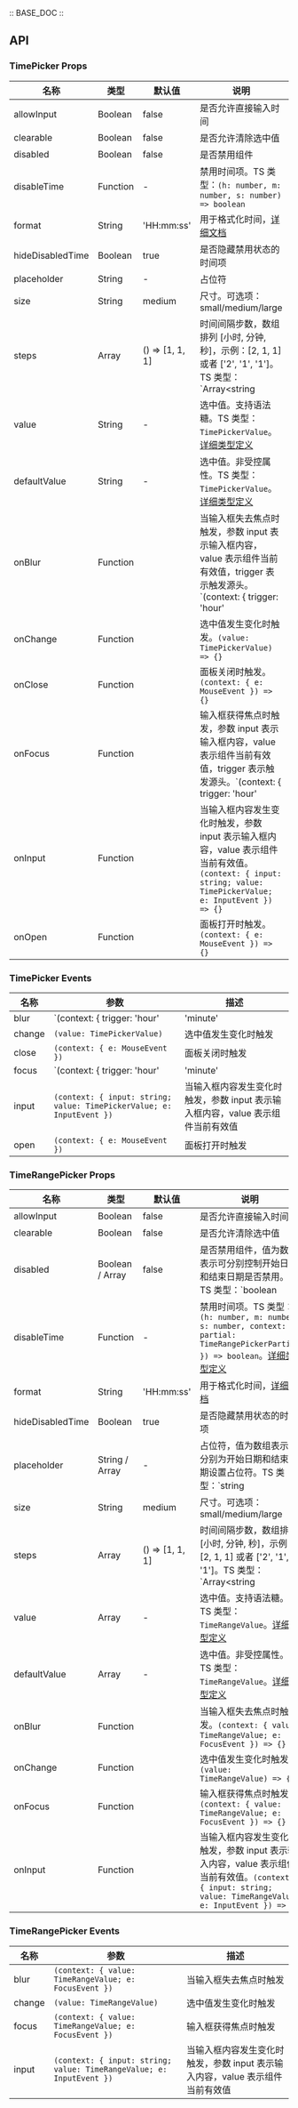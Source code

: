 :: BASE_DOC ::

## API

### TimePicker Props

名称 | 类型 | 默认值 | 说明 | 必传
-- | -- | -- | -- | --
allowInput | Boolean | false | 是否允许直接输入时间 | N
clearable | Boolean | false | 是否允许清除选中值 | N
disabled | Boolean | false | 是否禁用组件 | N
disableTime | Function | - | 禁用时间项。TS 类型：`(h: number, m: number, s: number) => boolean` | N
format | String | 'HH:mm:ss' | 用于格式化时间，[详细文档](https://day.js.org/docs/en/display/format) | N
hideDisabledTime | Boolean | true | 是否隐藏禁用状态的时间项 | N
placeholder | String | - | 占位符 | N
size | String | medium | 尺寸。可选项：small/medium/large | N
steps | Array | () => [1, 1, 1] | 时间间隔步数，数组排列 [小时, 分钟, 秒]，示例：[2, 1, 1] 或者 ['2', '1', '1']。TS 类型：`Array<string | number>` | N
value | String | - | 选中值。支持语法糖。TS 类型：`TimePickerValue`。[详细类型定义](https://github.com/TDesignOteam/tdesign-vue/tree/develop/src/time-picker/type.ts) | N
defaultValue | String | - | 选中值。非受控属性。TS 类型：`TimePickerValue`。[详细类型定义](https://github.com/TDesignOteam/tdesign-vue/tree/develop/src/time-picker/type.ts) | N
onBlur | Function |  | 当输入框失去焦点时触发，参数 input 表示输入框内容，value 表示组件当前有效值，trigger 表示触发源头。`(context: { trigger: 'hour' | 'minute' | 'second'; input: string; value: TimePickerValue; e: FocusEvent }) => {}` | N
onChange | Function |  | 选中值发生变化时触发。`(value: TimePickerValue) => {}` | N
onClose | Function |  | 面板关闭时触发。`(context: { e: MouseEvent }) => {}` | N
onFocus | Function |  | 输入框获得焦点时触发，参数 input 表示输入框内容，value 表示组件当前有效值，trigger 表示触发源头。`(context: { trigger: 'hour' | 'minute' | 'second'; input: string; value: TimePickerValue; e: FocusEvent }) => {}` | N
onInput | Function |  | 当输入框内容发生变化时触发，参数 input 表示输入框内容，value 表示组件当前有效值。`(context: { input: string; value: TimePickerValue; e: InputEvent }) => {}` | N
onOpen | Function |  | 面板打开时触发。`(context: { e: MouseEvent }) => {}` | N

### TimePicker Events

名称 | 参数 | 描述
-- | -- | --
blur | `(context: { trigger: 'hour' | 'minute' | 'second'; input: string; value: TimePickerValue; e: FocusEvent })` | 当输入框失去焦点时触发，参数 input 表示输入框内容，value 表示组件当前有效值，trigger 表示触发源头
change | `(value: TimePickerValue)` | 选中值发生变化时触发
close | `(context: { e: MouseEvent })` | 面板关闭时触发
focus | `(context: { trigger: 'hour' | 'minute' | 'second'; input: string; value: TimePickerValue; e: FocusEvent })` | 输入框获得焦点时触发，参数 input 表示输入框内容，value 表示组件当前有效值，trigger 表示触发源头
input | `(context: { input: string; value: TimePickerValue; e: InputEvent })` | 当输入框内容发生变化时触发，参数 input 表示输入框内容，value 表示组件当前有效值
open | `(context: { e: MouseEvent })` | 面板打开时触发

### TimeRangePicker Props

名称 | 类型 | 默认值 | 说明 | 必传
-- | -- | -- | -- | --
allowInput | Boolean | false | 是否允许直接输入时间 | N
clearable | Boolean | false | 是否允许清除选中值 | N
disabled | Boolean / Array | false | 是否禁用组件，值为数组表示可分别控制开始日期和结束日期是否禁用。TS 类型：`boolean | Array<boolean>` | N
disableTime | Function | - | 禁用时间项。TS 类型：`(h: number, m: number, s: number, context: { partial: TimeRangePickerPartial }) => boolean`。[详细类型定义](https://github.com/TDesignOteam/tdesign-vue/tree/develop/src/time-picker/type.ts) | N
format | String | 'HH:mm:ss' | 用于格式化时间，[详细文档](https://day.js.org/docs/en/display/format) | N
hideDisabledTime | Boolean | true | 是否隐藏禁用状态的时间项 | N
placeholder | String / Array | - | 占位符，值为数组表示可分别为开始日期和结束日期设置占位符。TS 类型：`string | Array<string>` | N
size | String | medium | 尺寸。可选项：small/medium/large | N
steps | Array | () => [1, 1, 1] | 时间间隔步数，数组排列 [小时, 分钟, 秒]，示例：[2, 1, 1] 或者 ['2', '1', '1']。TS 类型：`Array<string | number>` | N
value | Array | - | 选中值。支持语法糖。TS 类型：`TimeRangeValue`。[详细类型定义](https://github.com/TDesignOteam/tdesign-vue/tree/develop/src/time-picker/type.ts) | N
defaultValue | Array | - | 选中值。非受控属性。TS 类型：`TimeRangeValue`。[详细类型定义](https://github.com/TDesignOteam/tdesign-vue/tree/develop/src/time-picker/type.ts) | N
onBlur | Function |  | 当输入框失去焦点时触发。`(context: { value: TimeRangeValue; e: FocusEvent }) => {}` | N
onChange | Function |  | 选中值发生变化时触发。`(value: TimeRangeValue) => {}` | N
onFocus | Function |  | 输入框获得焦点时触发。`(context: { value: TimeRangeValue; e: FocusEvent }) => {}` | N
onInput | Function |  | 当输入框内容发生变化时触发，参数 input 表示输入内容，value 表示组件当前有效值。`(context: { input: string; value: TimeRangeValue; e: InputEvent }) => {}` | N

### TimeRangePicker Events

名称 | 参数 | 描述
-- | -- | --
blur | `(context: { value: TimeRangeValue; e: FocusEvent })` | 当输入框失去焦点时触发
change | `(value: TimeRangeValue)` | 选中值发生变化时触发
focus | `(context: { value: TimeRangeValue; e: FocusEvent })` | 输入框获得焦点时触发
input | `(context: { input: string; value: TimeRangeValue; e: InputEvent })` | 当输入框内容发生变化时触发，参数 input 表示输入内容，value 表示组件当前有效值
